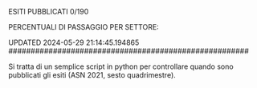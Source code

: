 ESITI PUBBLICATI 0/190 

PERCENTUALI DI PASSAGGIO PER SETTORE:

UPDATED 2024-05-29 21:14:45.194865
###################################################### 

Si tratta di un semplice script in python per controllare quando sono pubblicati gli esiti (ASN 2021, sesto quadrimestre).

